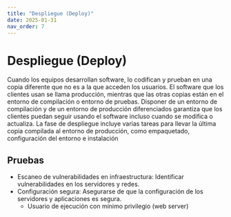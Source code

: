 ```yaml
---
title: "Despliegue (Deploy)"
date: 2025-01-31
nav_order: 7
---
```

# Despliegue (Deploy)
Cuando los equipos desarrollan software, lo codifican y prueban en una copia diferente que no es a la que acceden los usuarios. El software que los clientes usan se llama producción, mientras que las otras copias están en el entorno de compilación o entorno de pruebas.
Disponer de un entorno de compilación y de un entorno de producción diferenciados garantiza que los clientes puedan seguir usando el software incluso cuando se modifica o actualiza. La fase de despliegue incluye varias tareas para llevar la última copia compilada al entorno de producción, como empaquetado, configuración del entorno e instalación

## Pruebas
- Escaneo de vulnerabilidades en infraestructura: Identificar vulnerabilidades en los servidores y redes.
- Configuración segura: Asegurarse de que la configuración de los servidores y aplicaciones es segura.
    - Usuario de ejecución con mínimo privilegio (web server)
